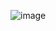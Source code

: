 ![image](https://github.com/FecklaSveckla/FecklaSveckla/assets/121516669/55631786-ec90-49c9-926a-4de2dac3f6ae)
